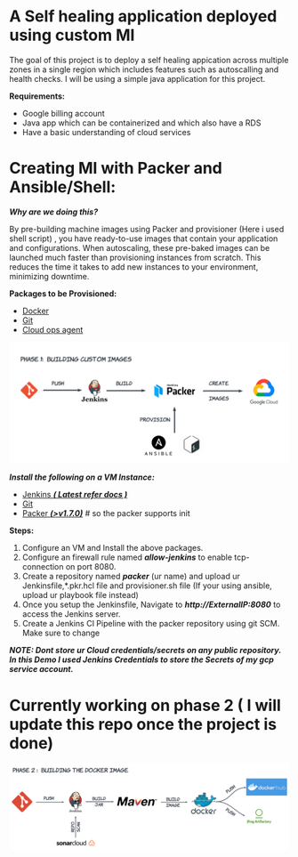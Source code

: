 # A Self healing application deployed using custom MI
The goal of this project is to deploy a self healing appication across multiple zones in a single region which includes features such as autoscalling and health checks. I will be using a simple java application for this project.
  
**Requirements:**
+ Google billing account
+ Java app which can be containerized and which also have a RDS
+ Have a basic understanding of cloud services

# Creating MI with Packer and Ansible/Shell:

***Why are we doing this?***

By pre-building machine images using Packer and provisioner (Here i used shell script) , you have ready-to-use images that contain your application and configurations. When autoscaling, these pre-baked images can be launched much faster than provisioning instances from scratch. This reduces the time it takes to add new instances to your environment, minimizing downtime.

**Packages to be Provisioned:**
+  [Docker](https://docs.docker.com/get-docker/)
+  [Git](https://git-scm.com/downloads)
+  [Cloud ops agent](https://cloud.google.com/stackdriver/docs/solutions/agents/ops-agent)
  
![phase_1](images/phase_1.png)

***Install the following on a VM Instance:***
+ [Jenkins ***( Latest refer docs )***](https://www.jenkins.io/download/)
+ [Git](https://git-scm.com/downloads)
+ [Packer ***(>v1.7.0)***](https://www.packer.io/) # so the packer supports init

**Steps:**
1. Configure an VM and Install the above packages.
2. Configure an firewall rule named ***allow-jenkins*** to enable tcp-connection on port 8080.
3. Create a repository named ***packer*** (ur name) and upload ur Jenkinsfile,*.pkr.hcl file and provisioner.sh file (If your using ansible, upload ur playbook file instead) 
4. Once you setup the Jenkinsfile, Navigate to ***http://ExternalIP:8080*** to access the Jenkins server.
5. Create a Jenkins CI Pipeline with the packer repository using git SCM. Make sure to change
 
***NOTE: Dont store ur Cloud credentials/secrets on any public repository. In this Demo I used Jenkins Credentials to store the Secrets of my gcp service account.***

# Currently working on phase 2 ( I will update this repo once the project is done)
![phase_2](images/phase_2.png)

